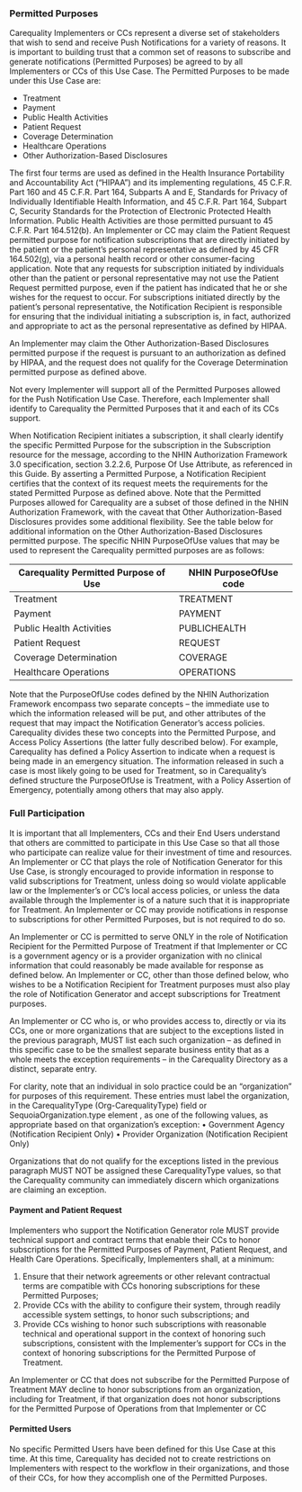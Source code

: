 ### Permitted Purposes
Carequality Implementers or CCs represent a diverse set of stakeholders that wish to send and receive Push Notifications for a variety of reasons. It is important to building trust that a common set of reasons to subscribe and generate notifications (Permitted Purposes) be agreed to by all Implementers or CCs of this Use Case. The Permitted Purposes to be made under this Use Case are:
*	Treatment
*	Payment
*	Public Health Activities
*	Patient Request
*	Coverage Determination
* Healthcare Operations
*	Other Authorization-Based Disclosures

The first four terms are used as defined in the Health Insurance Portability and Accountability Act (“HIPAA”) and its implementing regulations, 45 C.F.R. Part 160 and 45 C.F.R. Part 164, Subparts A and E, Standards for Privacy of Individually Identifiable Health Information, and 45 C.F.R. Part 164, Subpart C, Security Standards for the Protection of Electronic Protected Health Information. Public Health Activities are those permitted pursuant to 45 C.F.R. Part 164.512(b). An Implementer or CC  may claim the Patient Request permitted purpose for notification subscriptions that are directly initiated by the patient or the patient’s personal representative as defined by 45 CFR 164.502(g), via a personal health record or other consumer-facing application. Note that any requests for subscription initiated by individuals other than the patient or personal representative may not use the Patient Request permitted purpose, even if the patient has indicated that he or she wishes for the request to occur. For subscriptions initiated directly by the patient’s personal representative, the Notification Recipient is responsible for ensuring that the individual initiating a subscription is, in fact, authorized and appropriate to act as the personal representative as defined by HIPAA.

An Implementer may claim the Other Authorization-Based Disclosures permitted purpose if the request is pursuant to an authorization as defined by HIPAA, and the request does not qualify for the Coverage Determination permitted purpose as defined above.

Not every Implementer will support all of the Permitted Purposes allowed for the Push Notification Use Case. Therefore, each Implementer shall identify to Carequality the Permitted Purposes that it and each of its CCs support.

When Notification Recipient initiates a subscription, it shall clearly identify the specific Permitted Purpose for the subscription in the Subscription resource for the message, according to the NHIN Authorization Framework 3.0 specification, section 3.2.2.6, Purpose Of Use Attribute, as referenced in this Guide. By asserting a Permitted Purpose, a Notification Recipient certifies that the context of its request meets the requirements for the stated Permitted Purpose as defined above.  Note that the Permitted Purposes allowed for Carequality are a subset of those defined in the NHIN Authorization Framework, with the caveat that Other Authorization-Based Disclosures provides some additional flexibility. See the table below for additional information on the Other Authorization-Based Disclosures permitted purpose. The specific NHIN PurposeOfUse values that may be used to represent the Carequality permitted purposes are as follows:

|Carequality Permitted Purpose of Use | NHIN PurposeOfUse code |
|----------------|--------------------|
|Treatment|TREATMENT
|Payment|PAYMENT
|Public Health Activities|PUBLICHEALTH
|Patient Request|REQUEST|
|Coverage Determination|COVERAGE|
|Healthcare Operations|OPERATIONS|

Note that the PurposeOfUse codes defined by the NHIN Authorization Framework encompass two separate concepts – the immediate use to which the information released will be put, and other attributes of the request that may impact the Notification Generator’s access policies. Carequality divides these two concepts into the Permitted Purpose, and Access Policy Assertions (the latter fully described below). For example, Carequality has defined a Policy Assertion to indicate when a request is being made in an emergency situation. The information released in such a case is most likely going to be used for Treatment, so in Carequality’s defined structure the PurposeOfUse is Treatment, with a Policy Assertion of Emergency, potentially among others that may also apply.


###	 Full Participation

It is important that all Implementers, CCs and their End Users understand that others are committed to participate in this Use Case so that all those who participate can realize value for their investment of time and resources. An Implementer or CC that plays the role of Notification Generator for this Use Case, is strongly encouraged to provide information in response to valid subscriptions for Treatment, unless doing so would violate applicable law or the Implementer’s or CC’s local access policies, or unless the data available through the Implementer is of a nature such that it is inappropriate for Treatment. An Implementer or CC may provide notifications in response to subscriptions for other Permitted Purposes, but is not required to do so.

An Implementer or CC is permitted to serve ONLY in the role of Notification Recipient for the Permitted Purpose of Treatment if that Implementer or CC is a government agency or is a provider organization with no clinical information that could reasonably be made available for response as defined below. An Implementer or CC, other than those defined below, who wishes to be a Notification Recipient for Treatment purposes must also play the role of Notification Generator and accept subscriptions for Treatment purposes.

An Implementer or CC who is, or who provides access to, directly or via its CCs, one or more organizations that are subject to the exceptions listed in the previous paragraph, MUST list each such organization – as defined in this specific case to be the smallest separate business entity that as a whole meets the exception requirements – in the Carequality Directory as a distinct, separate entry.

For clarity, note that an individual in solo practice could be an “organization” for purposes of this requirement. These entries must label the organization, in the CarequalityType (Org-CarequalityType) field or SequoiaOrganization.type element , as one of the following values, as appropriate based on that organization’s exception:
•	Government Agency (Notification Recipient Only)
•	Provider Organization (Notification Recipient Only)

Organizations that do not qualify for the exceptions listed in the previous paragraph MUST NOT be assigned these CarequalityType values, so that the Carequality community can immediately discern which organizations are claiming an exception.

#### Payment and Patient Request
Implementers who support the Notification Generator role MUST provide technical support and contract terms that enable their CCs to honor subscriptions for the Permitted Purposes of Payment, Patient Request, and Health Care Operations. Specifically, Implementers shall, at a minimum:
1.	Ensure that their network agreements or other relevant contractual terms are compatible with CCs honoring subscriptions for these Permitted Purposes;
2.	Provide CCs with the ability to configure their system, through readily accessible system settings, to honor such subscriptions; and
3.	Provide CCs wishing to honor such subscriptions with reasonable technical and operational support in the context of honoring such subscriptions, consistent with the Implementer’s support for CCs in the context of honoring subscriptions for the Permitted Purpose of Treatment.

An Implementer or CC that does not subscribe for the Permitted Purpose of Treatment MAY decline to honor subscriptions from an organization, including for Treatment, if that organization does not honor subscriptions for the Permitted Purpose of Operations from that Implementer or CC


#### Permitted Users
No specific Permitted Users have been defined for this Use Case at this time. At this time, Carequality has decided not to create restrictions on Implementers with respect to the workflow in their organizations, and those of their CCs, for how they accomplish one of the Permitted Purposes.
